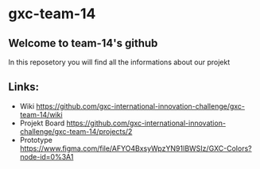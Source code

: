 # gxc-team-14
## Welcome to team-14's github

In this reposetory you will find all the informations about our projekt

## Links:
 - Wiki https://github.com/gxc-international-innovation-challenge/gxc-team-14/wiki
 - Projekt Board https://github.com/gxc-international-innovation-challenge/gxc-team-14/projects/2
 - Prototype https://www.figma.com/file/AFYO4BxsyWpzYN91IBWSIz/GXC-Colors?node-id=0%3A1



